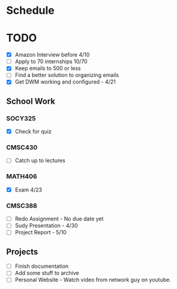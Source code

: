 # Schedule
# TODO
- [X] Amazon Interview before 4/10
- [ ] Apply to 70 internships 10/70
- [X] Keep emails to 500 or less
- [ ] Find a better solution to organizing emails
- [X] Get DWM working and configured - 4/21

## School Work
### SOCY325
- [X] Check for quiz

### CMSC430
- [ ] Catch up to lectures 
  
### MATH406
- [X] Exam 4/23

### CMSC388
- [ ] Redo Assignment - No due date yet
- [ ] Sudy Presentation - 4/30
- [ ] Project Report - 5/10

## Projects
- [ ] Finish documentation 
- [ ] Add some stuff to archive
- [ ] Personal Website - Watch video from network guy on youtube. 

